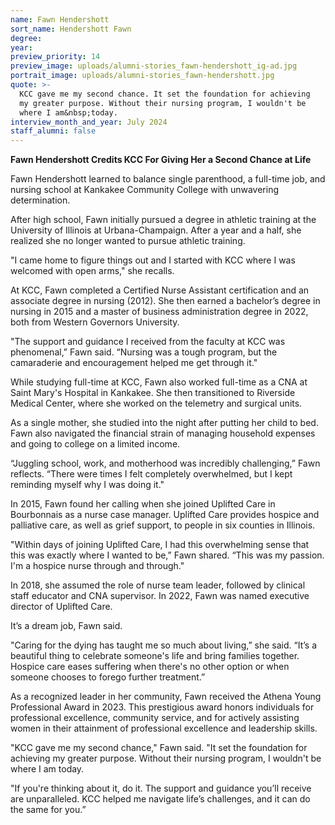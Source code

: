 ```yaml
---
name: Fawn Hendershott
sort_name: Hendershott Fawn
degree:
year:
preview_priority: 14
preview_image: uploads/alumni-stories_fawn-hendershott_ig-ad.jpg
portrait_image: uploads/alumni-stories_fawn-hendershott.jpg
quote: >-
  KCC gave me my second chance. It set the foundation for achieving
  my greater purpose. Without their nursing program, I wouldn't be
  where I am&nbsp;today.
interview_month_and_year: July 2024
staff_alumni: false
---
```

**Fawn Hendershott Credits KCC For Giving Her a Second Chance at Life**

Fawn Hendershott learned to balance single parenthood, a full-time job, and nursing school at Kankakee Community College with unwavering determination. 

After high school, Fawn initially pursued a degree in athletic training at the University of Illinois at Urbana-Champaign. After a year and a half, she realized she no longer wanted to pursue athletic training.

"I came home to figure things out and I started with KCC where I was welcomed with open arms," she recalls.

At KCC, Fawn completed a Certified Nurse Assistant certification and an associate degree in nursing (2012). She then earned a bachelor’s degree in nursing in 2015 and a master of business administration degree in 2022, both from Western Governors University.

"The support and guidance I received from the faculty at KCC was phenomenal,” Fawn said. “Nursing was a tough program, but the camaraderie and encouragement helped me get through it."

While studying full-time at KCC, Fawn also worked full-time as a CNA at Saint Mary's Hospital in Kankakee. She then transitioned to Riverside Medical Center, where she worked on the telemetry and surgical units.

As a single mother, she studied into the night after putting her child to bed. Fawn also navigated the financial strain of managing household expenses and going to college on a limited income. 

“Juggling school, work, and motherhood was incredibly challenging,” Fawn reflects. “There were times I felt completely overwhelmed, but I kept reminding myself why I was doing it."

In 2015, Fawn found her calling when she joined Uplifted Care in Bourbonnais as a nurse case manager. Uplifted Care provides hospice and palliative care, as well as grief support, to people in six counties in Illinois.

"Within days of joining Uplifted Care, I had this overwhelming sense that this was exactly where I wanted to be,” Fawn shared. “This was my passion. I'm a hospice nurse through and through."

In 2018, she assumed the role of nurse team leader, followed by clinical staff educator and CNA supervisor. In 2022, Fawn was named executive director of Uplifted Care.

It’s a dream job, Fawn said.

"Caring for the dying has taught me so much about living,” she said. “It’s a beautiful thing to celebrate someone's life and bring families together. Hospice care eases suffering when there's no other option or when someone chooses to forego further treatment.”

As a recognized leader in her community, Fawn received the Athena Young Professional Award in 2023. This prestigious award honors individuals for professional excellence, community service, and for actively assisting women in their attainment of professional excellence and leadership skills.

"KCC gave me my second chance," Fawn said. "It set the foundation for achieving my greater purpose. Without their nursing program, I wouldn't be where I am today.

"If you're thinking about it, do it. The support and guidance you’ll receive are unparalleled. KCC helped me navigate life’s challenges, and it can do the same for you.”
